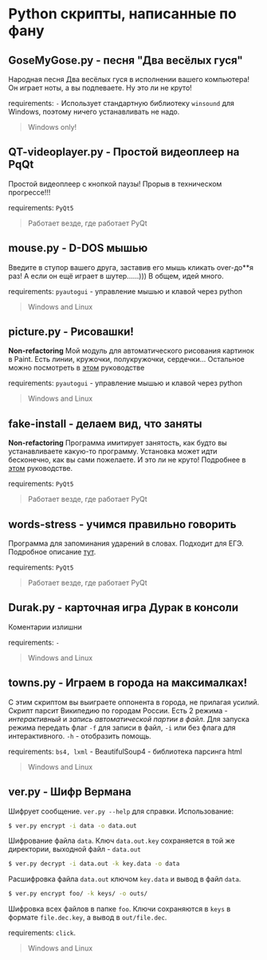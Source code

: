 # Python скрипты, написанные по фану
## GoseMyGose.py - песня "Два весёлых гуся"
Народная песня Два весёлых гуся в исполнении вашего компьютера! Он играет ноты, а вы подпеваете. Ну это ли не круто!

requirements: `-` Использует стандартную библиотеку `winsound` для Windows, поэтому ничего устанавливать не надо. 

> Windows only!

## QT-videoplayer.py - Простой видеоплеер на PqQt
Простой видеоплеер с кнопкой паузы! Прорыв в техническом прогрессе!!! 

requirements: `PyQt5`

> Работает везде, где работает PyQt

## mouse.py - D-DOS мышью
Введите в ступор вашего друга, заставив его мышь кликать over-до\*\*я раз! А если он ещё играет в шутер......))) В общем, идей много.

requirements: `pyautogui` - управление мышью и клавой через python

> Windows and Linux

## picture.py - Рисовашки!
**Non-refactoring**
Мой модуль для автоматического рисования картинок в Paint. Есть линии, кружочки, полукружочки, сердечки... Остальное можно посмотреть в [этом]() руководстве

requirements: `pyautogui` - управление мышью и клавой через python

> Windows and Linux

## fake-install - делаем вид, что заняты
**Non-refactoring**
Программа имитирует занятость, как будто вы устанавливаете какую-то программу. Установка может идти бесконечно, как вы сами пожелаете. И это ли не круто! Подробнее в [этом]() руководстве.

requirements: `PyQt5`

> Работает везде, где работает PyQt

## words-stress - учимся правильно говорить
Программа для запоминания ударений в словах. Подходит для ЕГЭ. Подробное описание [тут](). 

requirements: `PyQt5`

> Работает везде, где работает PyQt

## Durak.py - карточная игра Дурак в консоли
Коментарии излишни 

requirements: `-` 

> Windows and Linux

## towns.py - Играем в города на максималках!
С этим скриптом вы выиграете оппонента в города, не прилагая усилий. Скрипт парсит Википедию по городам России. Есть 2 режима - *интерактивный* и *запись автоматической партии в файл*. Для запуска режима передать флаг `-f` для записи в файл, `-i` или без флага для интерактивного.
`-h` - отобразить помощь.

requirements: `bs4, lxml` - BeautifulSoup4 - библиотека парсинга html

> Windows and Linux     

## ver.py - Шифр Вермана
Шифрует сообщение. `ver.py --help` для справки.
Использование:
```bash 
$ ver.py encrypt -i data -o data.out
```
Шифрование файла `data`. Ключ `data.out.key` сохраняется в той же директории, выходной файл - `data.out`

```bash
$ ver.py decrypt -i data.out -k key.data -o data
```
Расшифровка файла `data.out` ключом `key.data` и вывод в файл `data`.

```bash
$ ver.py encrypt foo/ -k keys/ -o outs/
```
Шифровка всех файлов в папке `foo`. Ключи сохраняются в `keys` в формате `file.dec.key`, а вывод в `out/file.dec`.

requirements: `click`.

> Windows and Linux 